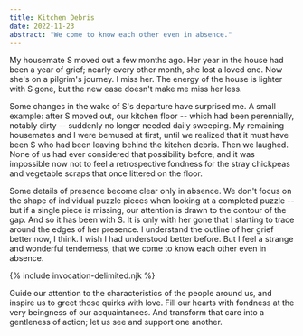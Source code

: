 ```yaml
---
title: Kitchen Debris
date: 2022-11-23
abstract: "We come to know each other even in absence."
---
```

My housemate S moved out a few months ago. Her year in the house had been a year of grief; nearly every other month, she lost a loved one. Now she's on a pilgrim's journey. I miss her. The energy of the house is lighter with S gone, but the new ease doesn't make me miss her less.

Some changes in the wake of S's departure have surprised me. A small example: after S moved out, our kitchen floor -- which had been perennially, notably dirty -- suddenly no longer needed daily sweeping. My remaining housemates and I were bemused at first, until we realized that it must have been S who had been leaving behind the kitchen debris. Then we laughed. None of us had ever considered that possibility before, and it was impossible now not to feel a retrospective fondness for the stray chickpeas and vegetable scraps that once littered on the floor.

Some details of presence become clear only in absence. We don't focus on the shape of individual puzzle pieces when looking at a completed puzzle -- but if a single piece is missing, our attention is drawn to the contour of the gap. And so it has been with S. It is only with her gone that I starting to trace around the edges of her presence. I understand the outline of her grief better now, I think. I wish I had understood better before. But I feel a strange and wonderful tenderness, that we come to know each other even in absence.

{% include invocation-delimited.njk %}

Guide our attention to the characteristics of the people around us, and inspire us to greet those quirks with love. Fill our hearts with fondness at the very beingness of our acquaintances. And transform that care into a gentleness of action; let us see and support one another.
